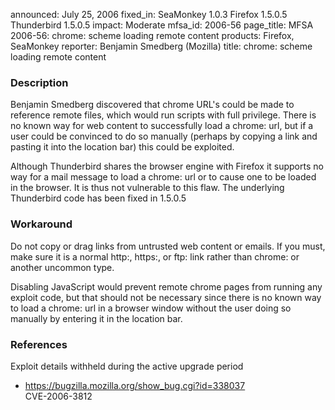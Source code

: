 announced: July 25, 2006
fixed_in: SeaMonkey 1.0.3
          Firefox 1.5.0.5
          Thunderbird 1.5.0.5
impact: Moderate
mfsa_id: 2006-56
page_title: MFSA 2006-56: chrome: scheme loading remote content
products: Firefox, SeaMonkey
reporter: Benjamin Smedberg (Mozilla)
title: chrome: scheme loading remote content

<h3>Description</h3>

<p>Benjamin Smedberg discovered that chrome URL's could be made to
reference remote files, which would run scripts with full privilege.
There is no known way for web content to successfully load
a chrome: url, but if a user could be convinced to do so manually
(perhaps by copying a link and pasting it into the location bar)
this could be exploited.</p>

<p class="note">Although Thunderbird shares the browser engine with
Firefox it supports no way for a mail message to load a chrome: url or
to cause one to be loaded in the browser. It is thus not vulnerable to
this flaw. The underlying Thunderbird code has been fixed in 1.5.0.5</p>

<h3>Workaround</h3>

<p>Do not copy or drag links from untrusted web content or emails. If
you must, make sure it is a normal http:, https:, or ftp: link rather than
chrome: or another uncommon type.</p>

<p>Disabling JavaScript would prevent remote chrome pages from running
any exploit code, but that should not be necessary since there is
no known way to load a chrome: url in a browser window without the user
doing so manually by entering it in the location bar.</p>

<h3>References</h3>

<p>Exploit details withheld during the active upgrade period</p>

<ul>
<li><a href="https://bugzilla.mozilla.org/show_bug.cgi?id=338037">
https://bugzilla.mozilla.org/show_bug.cgi?id=338037</a><br/>
CVE-2006-3812</li>
</ul>



